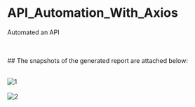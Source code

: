 # API_Automation_With_Axios

Automated an API

</br>
</br>
## The snapshots of the generated report are attached below:
</br>
</br>


![1](https://user-images.githubusercontent.com/47983558/188993221-0f1d0f88-3d19-4b82-bdab-f07b6328dd6a.PNG)
</br>
</br>
![2](https://user-images.githubusercontent.com/47983558/188993237-2e50dca8-c87e-42ac-93a9-c430d57af8af.PNG)
